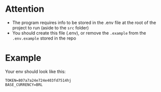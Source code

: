 # Attention
- The program requires info to be stored in the .env file at the root of the project to run (aside to the ```src``` folder)
- You should create this file (.env), or remove the ```.example``` from the ```.env.example``` stored in the repo

# Example
Your env should look like this:
```
TOKEN=807a7a24e724e403fd7514hj
BASE_CURRENCY=BRL
```
